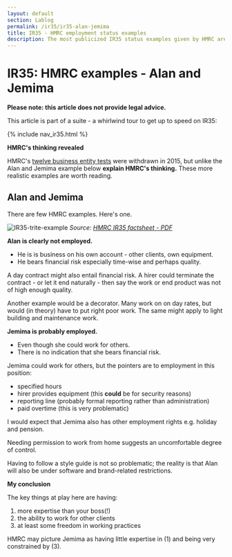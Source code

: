 ```yaml
---
layout: default
section: Lablog
permalink: /ir35/ir35-alan-jemima
title: IR35 - HMRC employment status examples
description: The most publicized IR35 status examples given by HMRC are simplistic. But we draw lessons and point to more realistic examples, including from HMRC.
---
```


# IR35: HMRC examples - Alan and Jemima

**Please note: this article does not provide legal advice.**

This article is part of a suite - a whirlwind tour to get up to speed on IR35:

{% include nav_ir35.html %}

<div class="box">
<p><b>HMRC's thinking revealed</b></p>
<p>HMRC's <a href="https://www.gov.uk/government/publications/ir35-business-entity-tests">twelve business entity tests</a> were withdrawn in 2015, but unlike the Alan and Jemima example below <b>explain HMRC's thinking.</b> These more realistic examples are worth reading.</p>
</div>

## Alan and Jemima

There are few HMRC examples. Here's one.

![IR35-trite-example](/assets/img/ir35-trite-example.png "IR35-trite-example")
*Source: [HMRC IR35 factsheet - PDF](https://assets.publishing.service.gov.uk/government/uploads/system/uploads/attachment_data/file/707809/IR35_Factsheet.pdf)*

**Alan is clearly not employed.**
- He is is business on his own account - other clients, own equipment.
- He bears financial risk especially time-wise and perhaps quality.

A day contract might also entail financial risk. A hirer could terminate the contract - or let it end naturally - then say the work or end product was not of high enough quality.

Another example would be a decorator. Many work on on day rates, but would (in theory) have to put right poor work. The same might apply to light building and maintenance work.

**Jemima is probably employed.**
- Even though she could work for others.
- There is no indication that she bears financial risk.

Jemima could work for others, but the pointers are to employment in this position:

- specified hours
- hirer provides equipment (this **could** be for security reasons)
- reporting line (probably formal reporting rather than administration)
- paid overtime (this is very problematic)

I would expect that Jemima also has other employment rights e.g. holiday and pension. 

Needing permission to work from home suggests an uncomfortable degree of control.

Having to follow a style guide is not so problematic; the reality is that Alan will also be under software and brand-related restrictions.

<div class="box">
<p><b>My conclusion</b></p>

The key things at play here are having:

<ol>
    <li>more expertise than your boss(!)</li>
    <li>the ability to work for other clients</li>
    <li>at least some freedom in working practices</li>
</ol>

<p>HMRC may picture Jemima as having little expertise in (1) and being very constrained by (3).</p>

</div>

